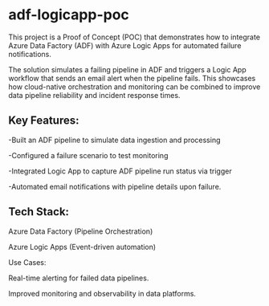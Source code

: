 # adf-logicapp-poc
This project is a Proof of Concept (POC) that demonstrates how to integrate Azure Data Factory (ADF) with Azure Logic Apps for automated failure notifications.

The solution simulates a failing pipeline in ADF and triggers a Logic App workflow that sends an email alert when the pipeline fails. This showcases how cloud-native orchestration and monitoring can be combined to improve data pipeline reliability and incident response times.

## Key Features:

  -Built an ADF pipeline to simulate data ingestion and processing
  
  -Configured a failure scenario to test monitoring
  
  -Integrated Logic App to capture ADF pipeline run status via trigger
  
  -Automated email notifications with pipeline details upon failure.


## Tech Stack:

Azure Data Factory (Pipeline Orchestration)

Azure Logic Apps (Event-driven automation)

Use Cases:

Real-time alerting for failed data pipelines.

Improved monitoring and observability in data platforms.
